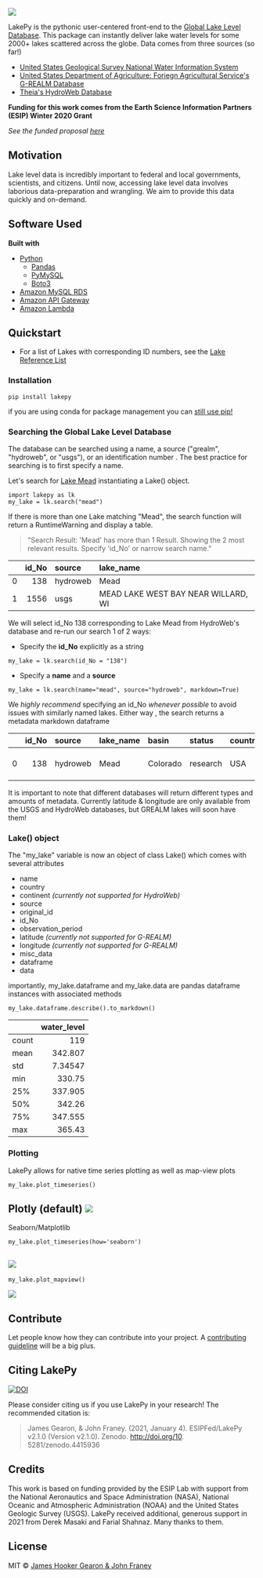 ![](img/LakePyLogoUpdated.jpg)


LakePy is the pythonic user-centered front-end to the [Global Lake Level Database](https://github.com/ESIPFed/Global-Lake-Level-Database). This package can instantly
 deliver lake water levels for some 2000+ lakes scattered across the globe. Data comes from three sources (so far!)

 * [United States Geological Survey National Water Information System](https://waterdata.usgs.gov/nwis)
 * [United States Department of Agriculture: Foriegn Agricultural Service's G-REALM Database](https://ipad.fas.usda.gov/cropexplorer/global_reservoir/)
 * [Theia's HydroWeb Database](http://hydroweb.theia-land.fr/)

 
**Funding for this work comes from the Earth Science Information Partners (ESIP) Winter 2020 Grant**

_See the funded proposal [here](https://www.esipfed.org/wp-content/uploads/2020/04/Gearon.pdf)_

## Motivation
Lake level data is incredibly important to federal and local governments, scientists, and citizens. Until now,
accessing lake level data involves laborious data-preparation and wrangling. We aim to provide this data quickly
and on-demand.

## Software Used
<b>Built with</b>


* [Python](https://www.python.org/)
  - [Pandas](https://pandas.pydata.org/)
  - [PyMySQL](https://pymysql.readthedocs.io/en/latest/)
  - [Boto3](https://boto3.readthedocs.io/)
* [Amazon MySQL RDS](https://aws.amazon.com/rds/mysql/)
* [Amazon API Gateway](https://aws.amazon.com/api-gateway/)
* [Amazon Lambda](https://aws.amazon.com/lambda/)

## Quickstart

- For a list of Lakes with corresponding ID numbers, see the [Lake Reference List](~/LakeReferenceList_Oct2021.csv)

### Installation
```
pip install lakepy
```
if you are using conda for package management you can
 [still use pip!](https://medium.com/@msarahan/anaconda-also-comes-with-pip-and-you-can-use-it-to-install-pypi-packages-into-conda-environments-9e7f021509f7)
### Searching the Global Lake Level Database
 The database can be searched using a name, a source ("grealm", "hydroweb", or "usgs"), or an identification number
 . The best practice for searching is to first specify a name.
 
 Let's search for [Lake Mead](https://en.wikipedia.org/wiki/Lake_Mead) instantiating a Lake() object.
```
import lakepy as lk
my_lake = lk.search("mead")
```
If there is more than one Lake matching "Mead", the search function will return a RuntimeWarning and display a table.

> "Search Result: 'Mead' has more than 1 Result. Showing the 2 most relevant results.
Specify 'id_No' or narrow search name."

|    |   id_No | source   | lake_name                           |
|---:|--------:|:---------|:------------------------------------|
|  0 |     138 | hydroweb | Mead                                |
|  1 |    1556 | usgs     | MEAD LAKE WEST BAY NEAR WILLARD, WI |

We will select id_No 138 corresponding to Lake Mead from HydroWeb's database and re-run our search 1 of 2 ways:
- Specify the **id_No** explicitly as a string

```
my_lake = lk.search(id_No = "138")
```

- Specify a **name** and a **source**
```
my_lake = lk.search(name="mead", source="hydroweb", markdown=True)
```
We _highly recommend_ specifying an id_No _whenever possible_ to avoid issues with similarly named lakes. Either way
, the search returns a metadata markdown dataframe

|    |   id_No | source   | lake_name   | basin    | status   | country   | end_date         |   latitude |   longitude | identifier   | start_date       |
|---:|--------:|:---------|:------------|:---------|:---------|:----------|:-----------------|-----------:|------------:|:-------------|:-----------------|
|  0 |     138 | hydroweb | Mead        | Colorado | research | USA       | 2014-12-29 00:21 |      36.13 |     -114.45 | L_mead       | 2000-06-14 10:22 |

It is important to note that different databases will return different types and amounts of metadata. Currently
 latitude & longitude are only available from the USGS and HydroWeb databases, but GREALM lakes will soon have them!
 
### Lake() object
 
 The "my_lake" variable is now an object of class Lake() which comes with several attributes
 
 - name
 - country
 - continent _(currently not supported for HydroWeb)_
 - source
 - original_id
 - id_No
 - observation_period
 - latitude _(currently not supported for G-REALM)_
 - longitude _(currently not supported for G-REALM)_
 - misc_data 
 - dataframe 
 - data 

importantly, my_lake.dataframe and my_lake.data are pandas dataframe instances with associated methods

```
my_lake.dataframe.describe().to_markdown()
```

|       |   water_level |
|:------|--------------:|
| count |     119       |
| mean  |     342.807   |
| std   |       7.34547 |
| min   |     330.75    |
| 25%   |     337.905   |
| 50%   |     342.26    |
| 75%   |     347.555   |
| max   |     365.43    |

### Plotting

LakePy allows for native time series plotting as well as map-view plots
```
my_lake.plot_timeseries()
```
Plotly (default)
![](resources/plotly.png)
---
Seaborn/Matplotlib
```
my_lake.plot_timeseries(how='seaborn')
```
![](resources/seaborn.png)
---
```
my_lake.plot_mapview()
```
![](resources/contextily.png)

## Contribute

Let people know how they can contribute into your project. A [contributing guideline](https://github.com/zulip/zulip-electron/blob/master/CONTRIBUTING.md) will be a big plus.

## Citing LakePy
[![DOI](https://zenodo.org/badge/322186575.svg)](https://zenodo.org/badge/latestdoi/322186575)

Please consider citing us if you use LakePy in your research! The recommended citation is:
> James Gearon, & John Franey. (2021, January 4). ESIPFed/LakePy v2.1.0 (Version v2.1.0). Zenodo. http://doi.org/10.
5281/zenodo.4415936

## Credits
This work is based on funding provided by the ESIP Lab with support from the National Aeronautics and Space
Administration (NASA), National Oceanic and Atmospheric Administration (NOAA) and the United States Geologic
Survey (USGS). LakePy received additional, generous support in 2021 from Derek Masaki and Farial Shahnaz. Many thanks to them.

## License

MIT © [James Hooker Gearon & John Franey](https://github.com/ESIPFed/GlobalLakeLevelDatabase/blob/master/LICENSE)